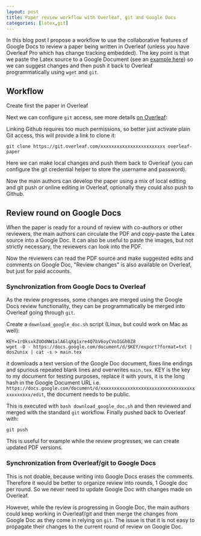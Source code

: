 ```yaml
---
layout: post
title: Paper review workflow with Overleaf, git and Google Docs
categories: [latex,git]
---
```


In this blog post I propose a workflow to use the collaborative features of Google Docs
to review a paper being written in Overleaf (unless you have Overleaf Pro which has
change tracking embedded).
The key point is that we paste the Latex source to a Google Document (see an [example here](https://docs.google.com/document/d/1rOksxkZUOdNW1alA6lqXg1xre4Q7bV6oyCVoIGGh0Z8/edit?usp=sharing)) so we can
suggest changes and then push it back to Overleaf programmatically using `wget` and `git`.

## Workflow

Create first the paper in Overleaf

Next we can configure `git` access, see more details [on Overleaf](https://www.overleaf.com/learn/how-to/Using_Git_and_GitHub):

Linking Github requires too much permissions, so better just activate plain Git access,
this will provide a link to clone it:

    git clone https://git.overleaf.com/xxxxxxxxxxxxxxxxxxxxxxxx overleaf-paper

Here we can make local changes and push them back to Overleaf (you can configure the git credential
helper to store the username and password).

Now the main authors can develop the paper using a mix of local editing and git push or online editing in Overleaf,
optionally they could also push to Github.

## Review round on Google Docs

When the paper is ready for a round of review with co-authors or other reviewers, the main authors can
circulate the PDF and copy-paste the Latex source into a Google Doc. It can also be useful to paste
the images, but not strictly necessary, the reviewers can look into the PDF.

Now the reviewers can read the PDF source and make suggested edits and comments on Google Doc,
"Review changes" is also available on Overleaf, but just for paid accounts.

### Synchronization from Google Docs to Overleaf

As the review progresses, some changes are merged using the Google Docs review functionality,
they can be programmatically be merged into Overleaf going through `git`.

Create a `download_google_doc.sh` script (Linux, but could work on Mac as well):

    KEY=1rOksxkZUOdNW1alA6lqXg1xre4Q7bV6oyCVoIGGh0Z8
    wget -O - https://docs.google.com/document/d/$KEY/export?format=txt | dos2unix | cat -s > main.tex

it downloads a text version of the Google Doc document, fixes line endings and spurious repeated blank lines
and overwrites `main.tex`. KEY is the key to my document for testing purposes, replace it with
yours, it is the long hash in the Google Document URL i.e. `https://docs.google.com/document/d/xxxxxxxxxxxxxxxxxxxxxxxxxxxxxxxxxxxxxxxxxxxx/edit`,
the document needs to be public.

This is executed with `bash download_google_doc.sh` and then reviewed and merged with the standard `git` workflow.
Finally pushed back to Overleaf with:

    git push

This is useful for example while the review progresses, we can create updated PDF versions.

### Synchronization from Overleaf/git to Google Docs

This is not doable, because writing into Google Docs erases the comments.
Therefore it would be better to organize review into rounds, 1 Google doc per round.
So we never need to update Google Doc with changes made on Overleaf.

However, while the review is progressing in Google Doc, the main authors could keep working in Overleaf/git
and then merge the changes from Google Doc as they come in relying on `git`.
The issue is that it is not easy to propagate their changes to the current round of review on Google Doc.
